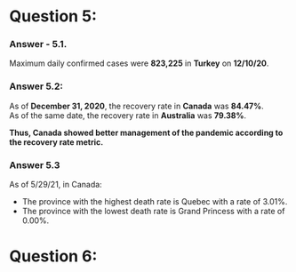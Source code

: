 # Question 5:

### Answer - 5.1.

Maximum daily confirmed cases were **823,225** in **Turkey** on **12/10/20**.
### Answer 5.2:

As of **December 31, 2020**, the recovery rate in **Canada** was **84.47%**.  
As of the same date, the recovery rate in **Australia** was **79.38%**.  

**Thus, Canada showed better management of the pandemic according to the recovery rate metric.**
### Answer 5.3

As of 5/29/21, in Canada:  
- The province with the highest death rate is Quebec with a rate of 3.01%.  
- The province with the lowest death rate is Grand Princess with a rate of 0.00%.

# Question 6:
